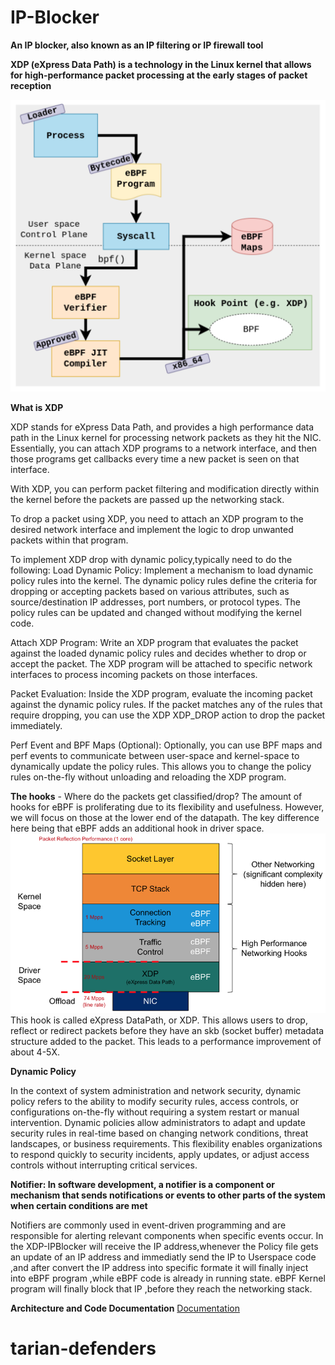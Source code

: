 # IP-Blocker
**An IP blocker, also known as an IP filtering or IP firewall tool**

**XDP (eXpress Data Path) is a technology in the Linux kernel that allows for high-performance packet processing at the early stages of packet reception**

![eBPF-XDP](./documentation/images/eBPF.png)

**What is XDP**

XDP stands for eXpress Data Path, and provides a high performance data path in the Linux kernel for processing network packets as they hit the NIC. Essentially, you can attach XDP programs to a network interface, and then those programs get callbacks every time a new packet is seen on that interface. 

With XDP, you can perform packet filtering and modification directly within the kernel before the packets are passed up the networking stack.

To drop a packet using XDP, you need to attach an XDP program to the desired network interface and implement the logic to drop unwanted packets within
that program.

To implement XDP drop with dynamic policy,typically need to do the following:
  Load Dynamic Policy: Implement a mechanism to load dynamic policy rules into the kernel. The dynamic policy rules define the criteria for dropping or    accepting packets based on various attributes, such as source/destination IP addresses, port numbers, or protocol types. The policy rules can be
  updated and changed without modifying the kernel code.

  Attach XDP Program: Write an XDP program that evaluates the packet against the loaded dynamic policy rules and decides whether to drop or accept the     packet. The XDP program will be attached to specific network interfaces to process incoming packets on those interfaces.

  Packet Evaluation: Inside the XDP program, evaluate the incoming packet against the dynamic policy rules. If the packet matches any of the rules that   require dropping, you can use the XDP XDP_DROP action to drop the packet immediately.

  Perf Event and BPF Maps (Optional): Optionally, you can use BPF maps and perf events to communicate between user-space and kernel-space to dynamically   update the policy rules. This allows you to change the policy rules on-the-fly without unloading and reloading the XDP program.



**The hooks** - Where do the packets get classified/drop?
The amount of hooks for eBPF is proliferating due to its flexibility and usefulness. However, we will focus on those at the lower end of the datapath. The key difference here being that eBPF adds an additional hook in driver space. 
![ebpf-layer](./documentation/images/ebpf-layer.png)
This hook is called eXpress DataPath, or XDP. This allows users to drop, reflect or redirect packets before they have an skb (socket buffer) metadata structure added to the packet. This leads to a performance improvement of about 4-5X.
  

**Dynamic Policy**

In the context of system administration and network security, dynamic policy refers to the ability to modify security rules, access controls, or configurations on-the-fly without requiring a system restart or manual intervention. Dynamic policies allow administrators to adapt and update security rules in real-time based on changing network conditions, threat landscapes, or business requirements. This flexibility enables organizations to respond quickly to security incidents, apply updates, or adjust access controls without interrupting critical services.

**Notifier: In software development, a notifier is a component or mechanism that sends notifications or events to other parts of the system when certain conditions are met**

Notifiers are commonly used in event-driven programming and are responsible for alerting relevant components when specific events occur.
In the XDP-IPBlocker will receive the IP address,whenever the Policy file gets an update of an IP address and immediatly send the IP to Userspace code ,and after convert the IP address into specific formate it will finally inject into eBPF program ,while eBPF code is already in running state.
eBPF Kernel program will finally block that IP ,before they reach the networking stack.

**Architecture and Code Documentation**
[Documentation](.././IP-Blocker/documentation/code-documentation.md)

# tarian-defenders
